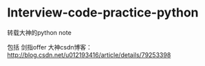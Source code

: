 # Interview-code-practice-python

转载大神的python note

包括  剑指offer    大神csdn博客：http://blog.csdn.net/u012193416/article/details/79253398
